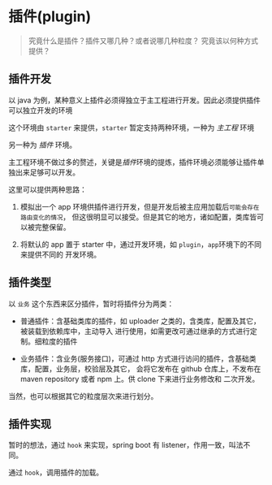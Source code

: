# 插件(plugin)

> 究竟什么是插件？插件又哪几种？或者说哪几种粒度？
> 究竟该以何种方式提供？

## 插件开发

以 java 为例，某种意义上插件必须得独立于主工程进行开发。因此必须提供插件可以独立开发的环境

这个环境由 `starter` 来提供，`starter` 暂定支持两种环境，一种为 *主工程* 环境

另一种为 *插件* 环境。

主工程环境不做过多的赘述，关键是*插件*环境的提炼，插件环境必须能够让插件单独出来足够可以开发。

这里可以提供两种思路：

1. 模拟出一个 app 环境供插件进行开发，但是开发后被主应用加载后`可能会存在路由变化的情况`，
   但这很明显可以接受。但是其它的地方，诸如配置，类库皆可以被完整保留。
   
2. 将默认的 app 置于 starter 中，通过开发环境，如 `plugin`，`app`环境下的不同来提供不同的
   开发环境。
   
## 插件类型

以 `业务` 这个东西来区分插件，暂时将插件分为两类：

- 普通插件：含基础类库的插件，如 uploader 之类的，含类库，配置及其它，被装载到依赖库中，主动导入
  进行使用，如需更改可通过继承的方式进行定制。细粒度的插件

- 业务插件：含业务(服务接口)，可通过 http 方式进行访问的插件，含基础类库，配置，业务层，校验层及其它，
  会将它发布在 github 仓库上，不发布在 maven repository 或者 npm 上。供 clone 下来进行业务修改和
  二次开发。
  
当然，也可以根据其它的粒度层次来进行划分。

## 插件实现

暂时的想法，通过 `hook` 来实现，spring boot 有 listener，作用一致，叫法不同。

通过 `hook`，调用插件的加载。